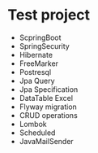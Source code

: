 # Test project

- ScpringBoot
- SpringSecurity
- Hibernate
- FreeMarker
- Postresql
- Jpa Query
- Jpa Specification 
- DataTable Excel
- Flyway migration
- CRUD operations
- Lombok
- Scheduled
- JavaMailSender
